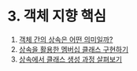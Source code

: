 # 3. 객체 지향 핵심

01. [객체 간의 상속은 어떤 의미일까?](https://gitlab.com/easyspubjava/javacoursework/-/blob/master/Chapter3/3-01/README.md)
02. [상속을 활용한 멤버십 클래스 구현하기](https://gitlab.com/easyspubjava/javacoursework/-/blob/master/Chapter3/3-02/README.md)
03. [상속에서 클래스 생성 과정 살펴보기](https://gitlab.com/easyspubjava/javacoursework/-/blob/master/Chapter3/3-03/README.md)